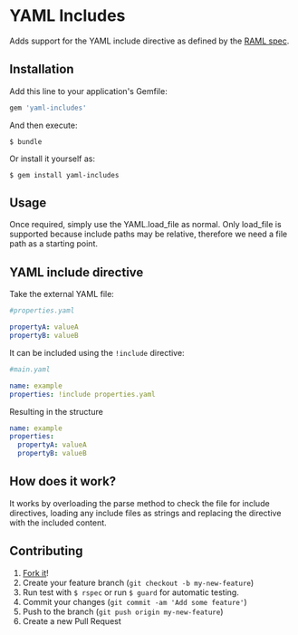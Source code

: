 # YAML Includes

Adds support for the YAML include directive as defined by the [RAML spec].

## Installation

Add this line to your application's Gemfile:

```ruby
gem 'yaml-includes'
```

And then execute:

    $ bundle

Or install it yourself as:

    $ gem install yaml-includes

## Usage

Once required, simply use the YAML.load_file as normal.
Only load_file is supported because include paths may be relative, therefore we
need a file path as a starting point.

## YAML include directive

Take the external YAML file:

``` yaml
#properties.yaml

propertyA: valueA
propertyB: valueB
```

It can be included using the `!include` directive:

``` yaml
#main.yaml

name: example
properties: !include properties.yaml
```

Resulting in the structure

``` yaml
name: example
properties:
  propertyA: valueA
  propertyB: valueB
```

## How does it work?
It works by overloading the parse method to check the file for include
directives, loading any include files as strings and replacing the directive
with the included content.

## Contributing

1. [Fork it]!
2. Create your feature branch (`git checkout -b my-new-feature`)
3. Run test with `$ rspec` or run `$ guard` for automatic testing.
4. Commit your changes (`git commit -am 'Add some feature'`)
5. Push to the branch (`git push origin my-new-feature`)
6. Create a new Pull Request

[RAML Spec]:http://raml.org/spec.html
[Fork it]:https://github.com/codeindulgence/yaml-includes/fork
